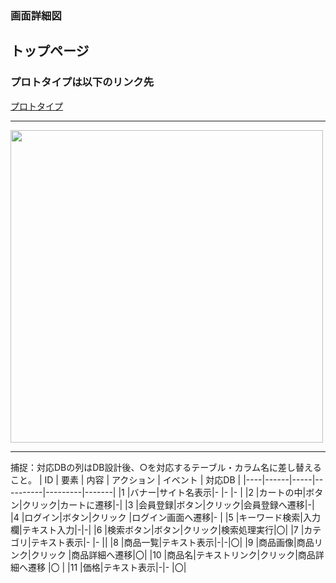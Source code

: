 ### 画面詳細図
## トップページ
### プロトタイプは以下のリンク先
[プロトタイプ](https://www.figma.com/file/ZBReba9UB4XT2DDuA352MB/文房具サイト?node-id=0%3A1)
*****
<img src="./img/トップページ(ログイン後.png" width="500">

*****
捕捉：対応DBの列はDB設計後、○を対応するテーブル・カラム名に差し替えること。
| ID | 要素 | 内容 | アクション | イベント | 対応DB |
|----|------|-----|----------|---------|-------|
|1   |バナー|サイト名表示|-     |-        |-      |
|2   |カートの中|ボタン|クリック|カートに遷移|-|
|3   |会員登録|ボタン|クリック|会員登録へ遷移|-|
|4   |ログイン|ボタン|クリック   |ログイン画面へ遷移|-      |
|5   |キーワード検索|入力欄|テキスト入力|-|-|
|6   |検索ボタン|ボタン|クリック|検索処理実行|〇|
|7   |カテゴリ|テキスト表示|-       |-       ||
|8   |商品一覧|テキスト表示|-|-|〇|
|9   |商品画像|商品リンク|クリック |商品詳細へ遷移|〇|
|10   |商品名|テキストリンク|クリック|商品詳細へ遷移   |〇      |
|11   |価格|テキスト表示|-|-           |〇|



